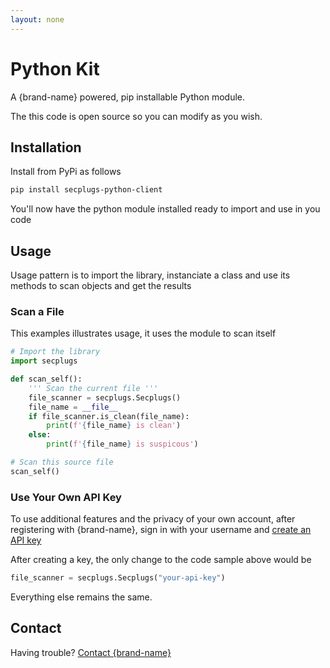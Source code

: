 ```yaml
---
layout: none
---
```


# Python Kit
A {brand-name} powered, pip installable Python module.

The this code is open source so you can modify as you wish.

## Installation
Install from PyPi as follows 

```sh
pip install secplugs-python-client
```

You'll now have the python module installed ready to import and use in you code

## Usage
Usage pattern is to import the library, instanciate a class and use its methods to scan objects and get the results

### Scan a File
This examples illustrates usage, it uses the module to scan itself

```python
# Import the library
import secplugs

def scan_self():
    ''' Scan the current file '''
    file_scanner = secplugs.Secplugs()
    file_name = __file__
    if file_scanner.is_clean(file_name):
        print(f'{file_name} is clean')
    else:
        print(f'{file_name} is suspicous')

# Scan this source file
scan_self()
```

### Use Your Own API Key

To use additional features and the privacy of your own account, after registering with {brand-name}, sign in with your username and [create an API key](docs?doc=docs/HowTo/CreateKey) 

After creating a key, the only change to the code sample above would be

```python
file_scanner = secplugs.Secplugs("your-api-key")
```

Everything else remains the same.

## Contact
Having trouble? [Contact {brand-name} ](https://{brand-root-domain}/contacts)

